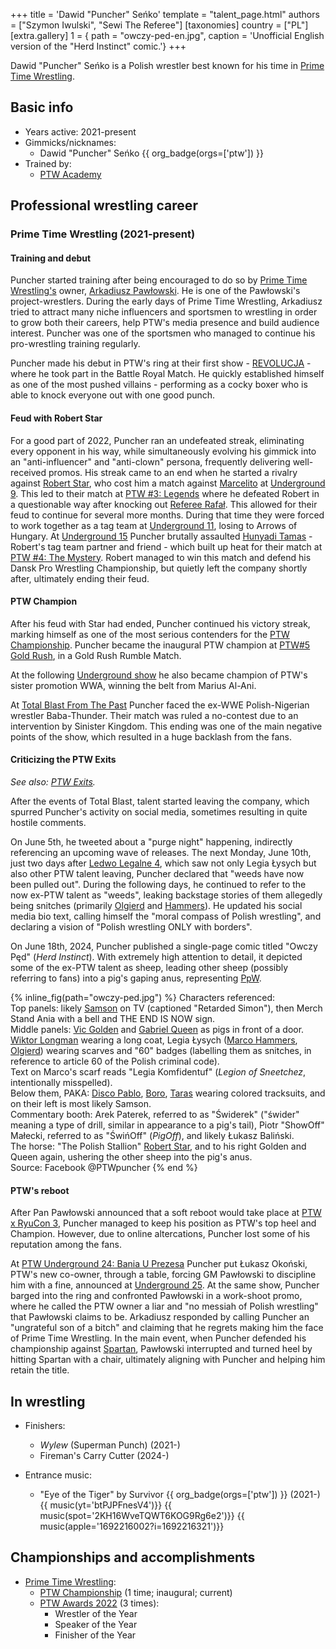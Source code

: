 +++
title = 'Dawid "Puncher" Seńko'
template = "talent_page.html"
authors = ["Szymon Iwulski", "Sewi The Referee"]
[taxonomies]
country = ["PL"]
[extra.gallery]
1 = { path = "owczy-ped-en.jpg", caption = 'Unofficial English version of the "Herd Instinct" comic.'}
+++

Dawid "Puncher" Seńko is a Polish wrestler best known for his time in [Prime Time Wrestling](@/o/ptw.md).

## Basic info

* Years active: 2021-present
* Gimmicks/nicknames:
  - Dawid "Puncher" Seńko {{ org_badge(orgs=['ptw']) }}
* Trained by:
  - [PTW Academy](@/o/ptw-academy.md)

## Professional wrestling career

### Prime Time Wrestling (2021-present)

#### Training and debut

Puncher started training after being encouraged to do so by [Prime Time Wrestling's](@/o/ptw.md) owner, [Arkadiusz Pawłowski](@/w/pan-pawlowski.md). He is one of the Pawłowski's project-wrestlers. During the early days of Prime Time Wrestling, Arkadiusz tried to attract many niche influencers and sportsmen to wrestling in order to grow both their careers, help PTW's media presence and build audience interest. Puncher was one of the sportsmen who managed to continue his pro-wrestling training regularly.

Puncher made his debut in PTW's ring at their first show - [REVOLUCJA](@/e/ptw/2021-10-09-ptw-1-revolucja.md) - where he took part in the Battle Royal Match. He quickly established himself as one of the most pushed villains - performing as a cocky boxer who is able to knock everyone out with one good punch.

#### Feud with Robert Star

For a good part of 2022, Puncher ran an undefeated streak, eliminating every opponent in his way, while simultaneously evolving his gimmick into an "anti-influencer" and "anti-clown" persona, frequently delivering well-received promos. His streak came to an end when he started a rivalry against [Robert Star](@/w/robert-star.md), who cost him a match against [Marcelito](@/w/marcelito.md) at [Underground 9](@/e/ptw/2022-10-30-ptw-underground-9.md). This led to their match at [PTW #3: Legends](@/e/ptw/2022-11-26-ptw-3-legends.md) where he defeated Robert in a questionable way after knocking out [Referee Rafał](@/w/alex-brave.md). This allowed for their feud to continue for several more months. During that time they were forced to work together as a tag team at [Underground 11](@/e/ptw/2023-01-29-ptw-underground-11.md), losing to Arrows of Hungary. At [Underground 15](@/e/ptw/2023-05-28-ptw-underground-15.md) Puncher brutally assaulted [Hunyadi Tamas](@/w/hunyadi-tamas.md) - Robert's tag team partner and friend - which built up heat for their match at [PTW #4: The Mystery](@/e/ptw/2023-06-25-ptw-4-mystery.md). Robert managed to win this match and defend his Dansk Pro Wrestling Championship, but quietly left the company shortly after, ultimately ending their feud.

#### PTW Champion

After his feud with Star had ended, Puncher continued his victory streak, marking himself as one of the most serious contenders for the [PTW Championship](@/c/ptw-championship.md). Puncher became the inaugural PTW champion at [PTW#5 Gold Rush](@/e/ptw/2024-02-03-ptw-5-gold-rush.md), in a Gold Rush Rumble Match.

At the following [Underground show](@/e/ptw/2024-04-13-ptw-underground-21.md) he also became champion of PTW's sister promotion WWA, winning the belt from Marius Al-Ani.

At [Total Blast From The Past](@/e/ptw/2024-05-11-ptw-6.md) Puncher faced the ex-WWE Polish-Nigerian wrestler Baba-Thunder. Their match was ruled a no-contest due to an intervention by Sinister Kingdom. This ending was one of the main negative points of the show, which resulted in a huge backlash from the fans.

#### Criticizing the PTW Exits

_See also: [PTW Exits](@/a/ptw-exits.md)._

After the events of Total Blast, talent started leaving the company, which spurred Puncher's activity on social media, sometimes resulting in quite hostile comments.

On June 5th, he tweeted about a "purge night" happening, indirectly referencing an upcoming wave of releases.
The next Monday, June 10th, just two days after [Ledwo Legalne 4](@/e/ppw/2024-06-08-ppw-ledwo-legalne-4.md), which saw not only Legia Łysych but also other PTW talent leaving, Puncher declared that "weeds have now been pulled out".
During the following days, he continued to refer to the now ex-PTW talent as "weeds", leaking backstage stories of them allegedly being snitches (primarily [Olgierd](@/w/olgierd.md) and [Hammers](@/w/marco-hammers.md)).
He updated his social media bio text, calling himself the "moral compass of Polish wrestling", and declaring a vision of "Polish wrestling ONLY with borders".

On June 18th, 2024, Puncher published a single-page comic titled "Owczy Pęd" (_Herd Instinct_). With extremely high attention to detail, it depicted some of the ex-PTW talent as sheep, leading other sheep (possibly referring to fans) into a pig's gaping anus, representing [PpW](@/o/ppw.md).

{% inline_fig(path="owczy-ped.jpg") %}
Characters referenced: \
Top panels: likely [Samson](@/w/samson.md) on TV (captioned "Retarded Simon"), then Merch Stand Ania with a bell and THE END IS NOW sign. \
Middle panels: [Vic Golden](@/w/vic-golden.md) and [Gabriel Queen](@/w/gabriel-queen.md) as pigs in front of a door. \
[Wiktor Longman](@/w/wiktor-longman.md) wearing a long coat, Legia Łysych ([Marco Hammers](@/w/marco-hammers.md), [Olgierd](@/w/olgierd.md)) wearing scarves and "60" badges (labelling them as snitches, in reference to article 60 of the Polish criminal code). \
Text on Marco's scarf reads "Legia Komfidentuf" (_Legion of Sneetchez_, intentionally misspelled). \
Below them, PAKA: [Disco Pablo](@/w/disco-pablo.md), [Boro](@/w/boro.md), [Taras](@/w/taras.md) wearing colored tracksuits, and on their left is most likely Samson. \
Commentary booth: Arek Paterek, referred to as "Świderek" ("świder" meaning a type of drill, similar in appearance to a pig's tail), Piotr "ShowOff" Małecki, referred to as "ŚwińOff" (_PigOff_), and likely Łukasz Baliński. \
The horse: "The Polish Stallion" [Robert Star](@/w/robert-star.md), and to his right Golden and Queen again, ushering the other sheep into the pig's anus. \
Source: Facebook @PTWpuncher
{% end %}

#### PTW's reboot

After Pan Pawłowski announced that a soft reboot would take place at [PTW x RyuCon 3](@/e/ptw/2024-07-07-ptw-x-ryucon.md), Puncher managed to keep his position as PTW's top heel and Champion. However, due to online altercations, Puncher lost some of his reputation among the fans.

At [PTW Underground 24: Bania U Prezesa](@/e/ptw/2024-11-16-ptw-underground-24.md) Puncher put Łukasz Okoński, PTW's new co-owner, through a table, forcing GM Pawłowski to discipline him with a fine, announced at [Underground 25](@/e/ptw/2024-12-07-ptw-underground-25.md). At the same show, Puncher barged into the ring and confronted Pawłowski in a work-shoot promo, where he called the PTW owner a liar and "no messiah of Polish wrestling" that Pawłowski claims to be. Arkadiusz responded by calling Puncher an "ungrateful son of a bitch" and claiming that he regrets making him the face of Prime Time Wrestling. In the main event, when Puncher defended his championship against [Spartan](@/w/spartan.md), Pawłowski interrupted and turned heel by hitting Spartan with a chair, ultimately aligning with Puncher and helping him retain the title.

## In wrestling

* Finishers:
  - _Wylew_ (Superman Punch) (2021-)
  - Fireman's Carry Cutter (2024-)

* Entrance music:
   - "Eye of the Tiger" by Survivor
 {{ org_badge(orgs=['ptw']) }} (2021-) <br>
 {{ music(yt='btPJPFnesV4')}}
 {{ music(spot='2KH16WveTQWT6KOG9Rg6e2')}}
 {{ music(apple='1692216002?i=1692216321')}}

## Championships and accomplishments

* [Prime Time Wrestling](@/o/ptw.md):
  - [PTW Championship](@/c/ptw-championship.md) (1 time; inaugural; current)
  - [PTW Awards 2022](@/a/ptw-awards-2022.md) (3 times):
    * Wrestler of the Year
    * Speaker of the Year
    * Finisher of the Year

